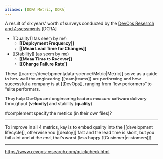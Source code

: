 ```yaml
---
aliases: [DORA Metric, DORA]
---
```


A result of six years’ worth of surveys conducted by the [DevOps Research and Assessments](https://devops-research.com/) [DORA]

- [[Quality]] (as seem by me)
	- **[[Deployment Frequency]]**
	- **[[Mean Lead Time for Changes]]**
- [[Stability]] (as seem by me)
	- **[[Mean Time to Recover]]**
	- **[[Change Failure Rate]]**

These [[carreer/development/data-science/Metric|Metric]] serve as a guide to how well the engineering [[team|teams]] are performing and how successful a company is at [[DevOps]], ranging from “low performers” to “elite performers.

They help DevOps and engineering leaders measure software delivery throughput (**velocity**) and stability (**quality**)

#complement specify the metrics (in their own files)?

---

To improve in all 4 metrics, key is to embed quality into the [[development lifecycle]], otherwise you [[deploy]] fast and the lead time is short, but you fail a lot and at the end, that’s worst (less happy [[Customer|customers]]).

---

https://www.devops-research.com/quickcheck.html